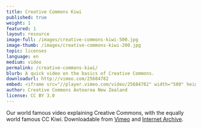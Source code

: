 ```yaml
---
title: Creative Commons Kiwi
published: true
weight: 1
featured: 1
layout: resource
image-full: /images/creative-commons-kiwi-500.jpg
image-thumb: /images/creative-commons-kiwi-200.jpg
topic: licenses
language: en
medium: video
permalink: /creative-commons-kiwi/
blurb: A quick video on the basics of Creative Commons.
downloadurl: http://vimeo.com/25684782
embed: <iframe src="//player.vimeo.com/video/25684782" width="500" height="281" frameborder="0" webkitallowfullscreen mozallowfullscreen allowfullscreen></iframe> <p><a href="http://vimeo.com/25684782">Creative Commons Kiwi</a> from <a href="http://vimeo.com/ccanz">CreativeCommons AotearoaNZ</a> on <a href="https://vimeo.com">Vimeo</a>.</p>
author: Creative Commons Aotearoa New Zealand
license: CC BY 3.0
---
```

Our world famous video explaining Creative Commons, with the equally world famous CC Kiwi. Downloadable from [Vimeo](//vimeo.com/25684782) and [Internet Archive](//archive.org/details/CreativecommonsKiwi).